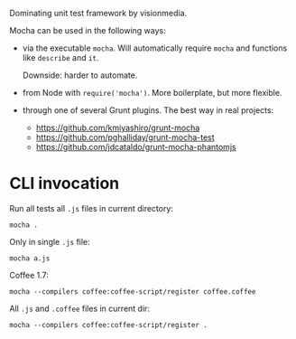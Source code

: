 Dominating unit test framework by visionmedia.

Mocha can be used in the following ways:

-   via the executable `mocha`. Will automatically require `mocha` and functions like `describe` and `it`.

    Downside: harder to automate.

-   from Node with `require('mocha')`. More boilerplate, but more flexible.

-   through one of several Grunt plugins. The best way in real projects:

    - <https://github.com/kmiyashiro/grunt-mocha>
    - <https://github.com/pghalliday/grunt-mocha-test>
    - <https://github.com/jdcataldo/grunt-mocha-phantomjs>

# CLI invocation

Run all tests all `.js` files in current directory:

    mocha .

Only in single `.js` file:

    mocha a.js

Coffee 1.7:

    mocha --compilers coffee:coffee-script/register coffee.coffee

All `.js` and `.coffee` files in current dir:

    mocha --compilers coffee:coffee-script/register .
